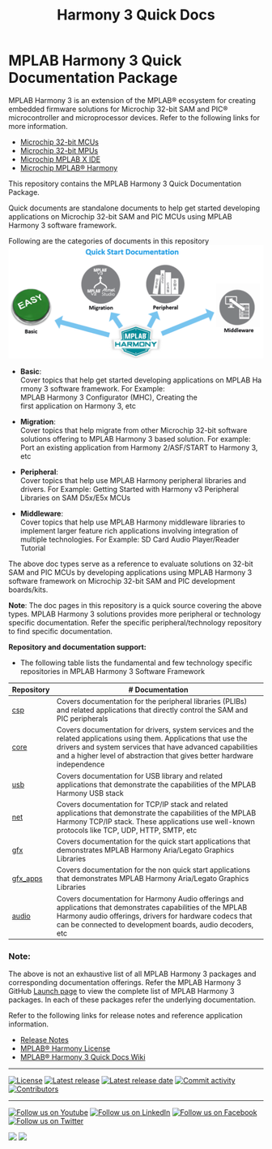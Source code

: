 ﻿---
title: Harmony 3 Quick Docs
nav_order: 1
---
# MPLAB Harmony 3 Quick Documentation Package

MPLAB Harmony 3 is an extension of the MPLAB® ecosystem for creating
embedded firmware solutions for Microchip 32-bit SAM and PIC® microcontroller
and microprocessor devices.  Refer to the following links for more information.

- [Microchip 32-bit MCUs](https://www.microchip.com/design-centers/32-bit)
- [Microchip 32-bit MPUs](https://www.microchip.com/design-centers/32-bit-mpus)
- [Microchip MPLAB X IDE](https://www.microchip.com/mplab/mplab-x-ide)
- [Microchip MPLAB® Harmony](https://www.microchip.com/mplab/mplab-harmony)

This repository contains the MPLAB Harmony 3 Quick Documentation Package. 

Quick documents are standalone documents to help get started developing applications on Microchip 32-bit SAM and PIC MCUs using MPLAB Harmony 3 software framework.


Following are the categories of documents in this repository
![](quick_doc_types.png)



- **Basic**:  
Cover topics that help get started developing applications on MPLAB Harmony 3 software framework. For Example: MPLAB Harmony 3 Configurator (MHC), Creating the first application on Harmony 3, etc

- **Migration**:  
Cover topics that help migrate from other Microchip 32-bit software solutions offering to MPLAB Harmony 3 based solution. For example: Port an existing application from Harmony 2/ASF/START to Harmony 3, etc

- **Peripheral**:  
Cover topics that help use MPLAB Harmony peripheral libraries and drivers. For Example: Getting Started with Harmony v3 Peripheral Libraries on SAM D5x/E5x MCUs

- **Middleware**:  
Cover topics that help use MPLAB Harmony middleware libraries to implement larger feature rich applications involving integration of multiple technologies. For Example: SD Card Audio Player/Reader Tutorial

The above doc types serve as a reference to evaluate solutions on 32-bit SAM and PIC MCUs by developing applications using MPLAB Harmony 3 software framework on Microchip 32-bit SAM and PIC development boards/kits.  

**Note**: 
The doc pages in this repository is a quick source covering the above types. MPLAB Harmony 3 solutions provides more peripheral or technology specific documentation. Refer the specific peripheral/technology repository to find specific documentation.

**Repository and documentation support:**
- The following table lists the fundamental and few technology specific repositories in MPLAB Harmony 3 Software Framework

| Repository	| # Documentation |
| ---                                                                               | ---|            
| [csp](https://github.com/Microchip-MPLAB-Harmony/csp)			| Covers documentation for the peripheral libraries (PLIBs) and related applications that directly control the SAM and PIC peripherals |
| [core](https://github.com/Microchip-MPLAB-Harmony/core)          | Covers documentation for drivers, system services and the related applications using them. Applications that use the drivers and system services that have advanced capabilities and a higher level of abstraction that gives better hardware independence |
| [usb](https://github.com/Microchip-MPLAB-Harmony/usb)            | Covers documentation for USB library and related applications that demonstrate the capabilities of the MPLAB Harmony USB stack |
| [net](https://github.com/Microchip-MPLAB-Harmony/net)            | Covers documentation for TCP/IP stack and related applications that demonstrate the capabilities of the MPLAB Harmony TCP/IP stack. These applications use well-known protocols like TCP, UDP, HTTP, SMTP, etc |
| [gfx](https://github.com/Microchip-MPLAB-Harmony/gfx)			| Covers documentation for the quick start applications that demonstrates MPLAB Harmony Aria/Legato Graphics Libraries |
| [gfx_apps](https://github.com/Microchip-MPLAB-Harmony/gfx_apps)	| Covers documentation for the non quick start applications that demonstrates MPLAB Harmony Aria/Legato Graphics Libraries |
| [audio](https://github.com/Microchip-MPLAB-Harmony/audio)		| Covers documentation for Harmony Audio offerings and applications that demonstrates capabilities of the MPLAB Harmony audio offerings, drivers for hardware codecs that can be connected to development boards, audio decoders, etc |

### Note: 
The above is not an exhaustive list of all MPLAB Harmony 3 packages and corresponding documentation offerings. Refer the MPLAB Harmony 3 GitHub [Launch page](https://github.com/Microchip-MPLAB-Harmony) to view the complete list of MPLAB Harmony 3 packages. In each of these packages refer the underlying documentation.

Refer to the following links for release notes and reference application information.

- [Release Notes](./release_notes.md)
- [MPLAB® Harmony License](./mplab_harmony_license.md)
- [MPLAB® Harmony 3 Quick Docs Wiki](https://github.com/Microchip-MPLAB-Harmony/quick_docs/wiki)


____

[![License](https://img.shields.io/badge/license-Harmony%20license-orange.svg)](https://github.com/Microchip-MPLAB-Harmony/wireless/blob/master/mplab_harmony_license.md)
[![Latest release](https://img.shields.io/github/release/Microchip-MPLAB-Harmony/wireless.svg)](https://github.com/Microchip-MPLAB-Harmony/wireless/releases/latest)
[![Latest release date](https://img.shields.io/github/release-date/Microchip-MPLAB-Harmony/wireless.svg)](https://github.com/Microchip-MPLAB-Harmony/wireless/releases/latest)
[![Commit activity](https://img.shields.io/github/commit-activity/y/Microchip-MPLAB-Harmony/wireless.svg)](https://github.com/Microchip-MPLAB-Harmony/wireless/graphs/commit-activity)
[![Contributors](https://img.shields.io/github/contributors-anon/Microchip-MPLAB-Harmony/wireless.svg)]()

____

[![Follow us on Youtube](https://img.shields.io/badge/Youtube-Follow%20us%20on%20Youtube-red.svg)](https://www.youtube.com/user/MicrochipTechnology)
[![Follow us on LinkedIn](https://img.shields.io/badge/LinkedIn-Follow%20us%20on%20LinkedIn-blue.svg)](https://www.linkedin.com/company/microchip-technology)
[![Follow us on Facebook](https://img.shields.io/badge/Facebook-Follow%20us%20on%20Facebook-blue.svg)](https://www.facebook.com/microchiptechnology/)
[![Follow us on Twitter](https://img.shields.io/twitter/follow/MicrochipTech.svg?style=social)](https://twitter.com/MicrochipTech)

[![](https://img.shields.io/github/stars/Microchip-MPLAB-Harmony/wireless.svg?style=social)]()
[![](https://img.shields.io/github/watchers/Microchip-MPLAB-Harmony/wireless.svg?style=social)]()


